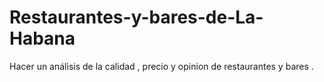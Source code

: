 # Restaurantes-y-bares-de-La-Habana
Hacer un análisis de la calidad , precio y opinion de restaurantes y bares .   
